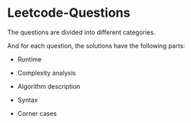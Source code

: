 # Leetcode-Questions

The questions are divided into different categories.

And for each question, the solutions have the following parts:

- Runtime

- Complexity analysis

- Algorithm description

- Syntax 

- Corner cases
